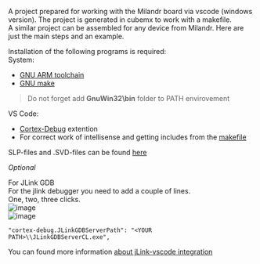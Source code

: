 A project prepared for working with the Milandr board via vscode (windows version). The project is generated in cubemx to work with a makefile.   
A similar project can be assembled for any device from Milandr. Here are just the main steps and an example.  

Installation of the following programs is required:  
System:  
* [GNU ARM toolchain](https://developer.arm.com/tools-and-software/open-source-software/developer-tools/gnu-toolchain/gnu-rm)  
* [GNU make](http://gnuwin32.sourceforge.net/packages/make.htm)  
> Do not forget add **GnuWin32\bin** folder to PATH envirovement  

VS Code:  
* [Cortex-Debug](https://marketplace.visualstudio.com/items?itemName=marus25.cortex-debug) extention  
* For correct work of intellisense and getting includes from the [makefile](https://marketplace.visualstudio.com/items?itemName=ms-vscode.makefile-tools)  
  
SLP-files and .SVD-files can be found [here](https://ic.milandr.ru/soft/)  
  
*Optional*   
  
For JLink GDB  
For the jlink debugger you need to add a couple of lines.   
One, two, three clicks.  
![image](https://user-images.githubusercontent.com/20516589/110114948-6e275480-7dc6-11eb-9975-f1d0a09b7d75.png)  
![image](https://user-images.githubusercontent.com/20516589/110117056-6ae19800-7dc9-11eb-8a09-47998dbcb1b8.png)  

```
"cortex-debug.JLinkGDBServerPath": "<YOUR PATH>\\JLinkGDBServerCL.exe",
```
  
You can found more information [about jLink-vscode integration](https://wiki.segger.com/J-Link_Visual_Studio_Code)  



